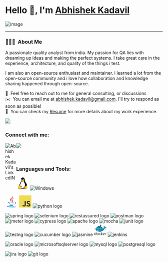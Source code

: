  # Hello 👋, I'm <a href="https://abhishekkadavil.github.io/InteractiveResume/" target="_blank">Abhishek Kadavil</a>

<a name="[Whatever](https://abhishekkadavil.github.io/InteractiveResume/)"></a>



<p align="center">
 
![image](https://user-images.githubusercontent.com/61057666/169029838-74df663d-2e62-4d77-bdff-b43f7d63f00f.png)

</p>

-----

### 👨🏻‍💻 &nbsp;About Me

A passionate quality analyst from india. My passion for QA lies with dreaming up ideas and making the perfect systems. I take great care in the experience, architecture, and quality of the things i test.

I am also an open-source enthusiast and maintainer. i learned a lot from the open-source community and i love how collaboration and knowledge sharing happened through open-source.

💬 &nbsp;Feel free to reach out to me for general consulting, or discussions \
✉️ &nbsp;You can email me at abhishek.kadavil@gmail.com. I'll try to respond as soon as possible!\
📄 &nbsp;You can check my [Resume](https://abhishekkadavil.github.io/InteractiveResume/) for more details about my work experience.

![](https://komarev.com/ghpvc/?username=abhishekkadavil&color=brightgreen) 
</br>
<h3 align="left">Connect with me:</h3>
<p align="left">
  <a href="mailto:abhishek.kadavil@gmail.com" target="_blank" rel="noopener noreferrer">
    <img src="https://img.icons8.com/fluency/2x/gmail-new.png"  width="40px" />
  </a>
  <a href="https://www.linkedin.com/in/abhishek-kadavil/">
    <img align="left" alt="Abhishek Kadavil's LinkedIN" width="35px" src="https://github.com/gauravghongde/social-icons/blob/master/SVG/Color/LinkedIN.svg" />
  </a>
</p>
</br>

<h3 align="left">Languages and Tools:</h3>
<p align="left"> 

<img src="https://raw.githubusercontent.com/devicons/devicon/master/icons/linux/linux-original.svg" alt="linux" width="40" height="40"/> 
<img src="https://devicons.railway.app/i/windows10.svg" alt="Windows" width="40" height="40"/>
</p>


<p align="left"> 
<img src="https://raw.githubusercontent.com/devicons/devicon/master/icons/java/java-original.svg" alt="java" width="40" height="40"/> 
<img src="https://raw.githubusercontent.com/devicons/devicon/master/icons/javascript/javascript-original.svg" alt="javascript" width="40" height="40"/>
<img src="https://cdn.jsdelivr.net/gh/devicons/devicon/icons/python/python-original.svg" height="40" width="52" alt="python logo"  />
</p>

<p align="left"> 
<img src="https://cdn.jsdelivr.net/gh/devicons/devicon/icons/spring/spring-original.svg" height="40" width="52" alt="spring logo"  />
<img src="https://seeklogo.com/images/S/selenium-logo-A1B53CEFB0-seeklogo.com.png" height="40" width="40" alt="selenium logo"  />
<img src="https://miro.medium.com/max/400/1*dbeTcEaIPgyZZ6aaC519RQ.png" height="40" width="40" alt="restassured logo"  />
<img src="https://www.svgrepo.com/show/354202/postman-icon.svg" height="40" width="52" alt="postman logo"  />
<img src="https://jmeter.apache.org/images/jmeter_square.png" height="40" width="52" alt="jmeter logo"  />
<img src="https://images.ctfassets.net/q5gr0s7pk997/Th8458WoDPgh1xOcYjv4Q/b2328d538c7d499853bfff3ac11540c5/Cypress.png" height="40" width="40" alt="cypress logo"  />
<img src="https://cdn.jsdelivr.net/gh/devicons/devicon/icons/apache/apache-original.svg" height="40" width="52" alt="apache logo"  />
<img src="https://www.vectorlogo.zone/logos/mochajs/mochajs-icon.svg" alt="mocha" width="40" height="40"/> 
<img src="https://avatars.githubusercontent.com/u/874086?s=280&v=4" height="40" width="40" alt="junit logo"  />
<img src="https://blog.knoldus.com/wp-content/uploads/2020/01/TESTNG.png" height="40" width="40" alt="testng logo"  />
<img src="https://i.pinimg.com/originals/87/e8/49/87e8491cdd5ee5dacf3059f0c0832ce7.png" height="40" width="45" alt="cucumber logo"  />
<img src="https://www.vectorlogo.zone/logos/jasmine/jasmine-icon.svg" alt="jasmine" width="40" height="40"/> 
<img src="https://raw.githubusercontent.com/devicons/devicon/master/icons/docker/docker-original-wordmark.svg" alt="docker" width="40" height="40"/> 
<img src="https://www.vectorlogo.zone/logos/jenkins/jenkins-icon.svg" alt="jenkins" width="40" height="40"/> 
</p>

<p align="left"> 
<img src="https://cdn.jsdelivr.net/gh/devicons/devicon/icons/oracle/oracle-original.svg" height="40" width="52" alt="oracle logo"  />
<img src="https://cdn.jsdelivr.net/gh/devicons/devicon/icons/microsoftsqlserver/microsoftsqlserver-plain.svg" height="40" width="52" alt="microsoftsqlserver logo"  />
<img src="https://cdn.jsdelivr.net/gh/devicons/devicon/icons/mysql/mysql-original.svg" height="40" width="52" alt="mysql logo"  />
<img src="https://cdn.jsdelivr.net/gh/devicons/devicon/icons/postgresql/postgresql-original.svg" height="40" width="52" alt="postgresql logo"  />
</p>
<p align="left"> 
<img src="https://cdn.jsdelivr.net/gh/devicons/devicon/icons/jira/jira-original.svg" height="40" width="52" alt="jira logo"  />
<img src="https://upload.wikimedia.org/wikipedia/commons/thumb/3/3f/Git_icon.svg/1024px-Git_icon.svg.png" height="40" width="40" alt="git logo"  />
</p>



